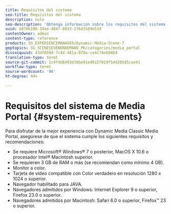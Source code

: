 ```yaml
---
title: Requisitos del sistema
seo-title: Requisitos del sistema
description: nulo
seo-description: 'Obtenga información sobre los requisitos del sistema para disfrutar de la mejor experiencia con Media Portal. '
uuid: e870b198-19ae-4647-8833-2764358de53d
contentOwner: admin
content-type: reference
products: SG_EXPERIENCEMANAGER/Dynamic-Media-Scene-7
geptopics: SG_SCENESEVENONDEMAND_PK/categories/media_portal
discoiquuid: 43df059d-7c4d-481a-978a-ca4c74e604b4
translation-type: tm+mt
source-git-commit: 1c4fdd6493d36be91ed015f019f5d4205d5cae41
workflow-type: tm+mt
source-wordcount: '96'
ht-degree: 44%

---
```



# Requisitos del sistema de Media Portal {#system-requirements}

Para disfrutar de la mejor experiencia con Dynamic Media Classic Media Portal, asegúrese de que el sistema cumple los siguientes requisitos y recomendaciones:

* Se requiere Microsoft® Windows® 7 o posterior, MacOS X 10.6 o procesador Intel® Macintosh superior.
* Se requieren 3 GB de RAM o más (se recomiendan como mínimo 4 GB).
* Monitor a color.
* Tarjeta de vídeo compatible con Color verdadero en resolución 1280 x 1024 o superior.
* Navegador habilitado para JAVA.
* Navegadores admitidos por Windows: Internet Explorer 9 o superior, Firefox 23.0 o superior.
* Navegadores admitidos por Macintosh: Safari 6.0 o superior, Firefox™ 23 o superior.

